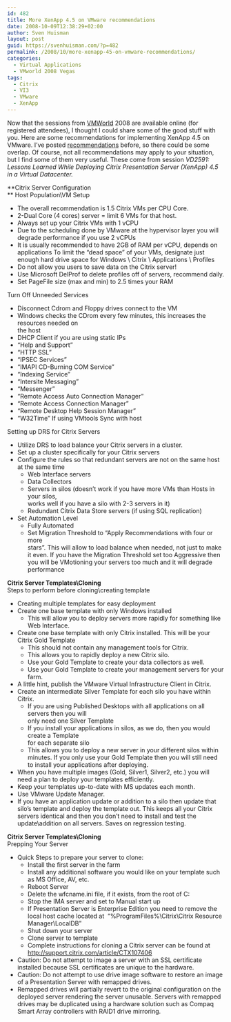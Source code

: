 ```yaml
---
id: 482
title: More XenApp 4.5 on VMware recommendations
date: 2008-10-09T12:38:29+02:00
author: Sven Huisman
layout: post
guid: https://svenhuisman.com/?p=482
permalink: /2008/10/more-xenapp-45-on-vmware-recommendations/
categories:
  - Virtual Applications
  - VMworld 2008 Vegas
tags:
  - Citrix
  - VI3
  - VMware
  - XenApp
---
```

Now that the sessions from <a title="vmworld" href="http://www.vmworld.com" target="_blank">VMWorld</a> 2008 are available online (for registered attendees), I thought I could share some of the good stuff with you. Here are some recommendations for implementing XenApp 4.5 on VMware. I&#8217;ve posted <a title="citrixonvi3" href="https://svenhuisman.com/2008/07/citrix-on-vi3x-recommendations/" target="_blank">recommendations</a> before, so there could be some overlap. Of course, not all recommendations may apply to your situation, but I find some of them very useful. These come from session _VD2591: Lessons Learned While Deploying Citrix Presentation Server (XenApp) 4.5 in a Virtual Datacenter._  <!--more-->

**Citrix Server Configuration  
** Host Population\VM Setup

  * The overall recommendation is 1.5 Citrix VMs per CPU Core.
  * 2-Dual Core (4 cores) server = limit 6 VMs for that host.
  * Always set up your Citrix VMs with 1 vCPU
  * Due to the scheduling done by VMware at the hypervisor layer you will degrade performance if you use 2 vCPUs
  * It is usually recommended to have 2GB of RAM per vCPU, depends on applications To limit the “dead space” of your VMs, designate just enough hard drive space for Windows \ Citrix \ Applications \ Profiles
  * Do not allow you users to save data on the Citrix server!
  * Use Microsoft DelProf to delete profiles off of servers, recommend daily.
  * Set PageFile size (max and min) to 2.5 times your RAM

Turn Off Unneeded Services

  * <div>
      Disconnect Cdrom and Floppy drives connect to the VM
    </div>

  * <div>
      Windows checks the CDrom every few minutes, this increases the resources needed on<br /> the host
    </div>

  * <div>
      DHCP Client if you are using static IPs
    </div>

  * <div>
      “Help and Support”
    </div>

  * <div>
      “HTTP SSL”
    </div>

  * <div>
      “IPSEC Services”
    </div>

  * <div>
      “IMAPI CD-Burning COM Service”
    </div>

  * <div>
      “Indexing Service”
    </div>

  * <div>
      “Intersite Messaging”
    </div>

  * <div>
      “Messenger”
    </div>

  * <div>
      “Remote Access Auto Connection Manager”
    </div>

  * <div>
      “Remote Access Connection Manager”
    </div>

  * <div>
      “Remote Desktop Help Session Manager”
    </div>

  * <div>
      “W32Time” If using VMtools Sync with host
    </div>

Setting up DRS for Citrix Servers

  * <div>
      Utilize DRS to load balance your Citrix servers in a cluster.
    </div>

  * <div>
      Set up a cluster specifically for your Citrix servers
    </div>

  * <div>
      Configure the rules so that redundant servers are not on the same host<br /> at the same time
    </div>
    
      * <div>
          Web Interface servers
        </div>
    
      * <div>
          Data Collectors
        </div>
    
      * <div>
          Servers in silos (doesn’t work if you have more VMs than Hosts in your silos,<br /> works well if you have a silo with 2-3 servers in it)
        </div>
    
      * <div>
          Redundant Citrix Data Store servers (if using SQL replication)
        </div>

  * <div>
      Set Automation Level
    </div>
    
      * <div>
          Fully Automated
        </div>
    
      * <div>
          Set Migration Threshold to “Apply Recommendations with four or more<br /> stars”. This will allow to load balance when needed, not just to make it even. If you have the Migration Threshold set too Aggressive then you will be VMotioning your servers too much and it will degrade performance
        </div>

**Citrix Server Templates\Cloning**  
Steps to perform before cloning\creating template

  * Creating multiple templates for easy deployment
  * Create one base template with only Windows installed 
      * This will allow you to deploy servers more rapidly for something like Web Interface.
  * Create one base template with only Citrix installed. This will be your Citrix Gold Template 
      * This should not contain any management tools for Citrix.
      * This allows you to rapidly deploy a new Citrix silo.
      * Use your Gold Template to create your data collectors as well.
      * Use your Gold Template to create your management servers for your farm.
  * A little hint, publish the VMware Virtual Infrastructure Client in Citrix.
  * Create an intermediate Silver Template for each silo you have within Citrix. 
      * If you are using Published Desktops with all applications on all servers then you will  
        only need one Silver Template
      * If you install your applications in silos, as we do, then you would create a Template  
        for each separate silo
      * This allows you to deploy a new server in your different silos within minutes. If you only use your Gold Template then you will still need to install your applications after deploying.
  * When you have multiple images (Gold, Silver1, Silver2, etc.) you will need a plan to deploy your templates efficiently.
  * Keep your templates up-to-date with MS updates each month.
  * Use VMware Update Manager.
  * If you have an application update or addition to a silo then update that silo’s template and deploy the template out. This keeps all your Citrix servers identical and then you don’t need to install and test the update\addition on all servers. Saves on regression testing.

**Citrix Server Templates\Cloning**  
Prepping Your Server

  * Quick Steps to prepare your server to clone: 
      * Install the first server in the farm
      * Install any additional software you would like on your template such as MS Office, AV, etc.
      * Reboot Server
      * Delete the wfcname.ini file, if it exists, from the root of C:
      * Stop the IMA server and set to Manual start up
      * If Presentation Server is Enterprise Edition you need to remove the local host cache located at  “%ProgramFiles%\Citrix\Citrix Resource Manager\LocalDB”
      * Shut down your server
      * Clone server to template
      * Complete instructions for cloning a Citrix server can be found at <http://support.citrix.com/article/CTX107406>
  * Caution: Do not attempt to image a server with an SSL certificate installed because SSL certificates are unique to the hardware.
  * Caution: Do not attempt to use drive image software to restore an image of a Presentation Server with remapped drives.
  * Remapped drives will partially revert to the original configuration on the deployed server rendering the server unusable. Servers with remapped drives may be duplicated using a hardware solution such as Compaq Smart Array controllers with RAID1 drive mirroring.
